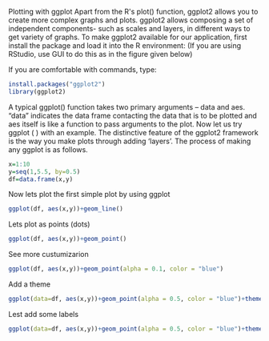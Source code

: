 Plotting with ggplot
Apart from the R's plot() function, ggplot2 allows you to create more complex graphs and plots. ggplot2 allows composing a set of independent components- such as scales and layers, in different ways to get variety of graphs.
To make ggplot2 available for our application, first install the package and load it into the R environment: (If you are using RStudio, use GUI to do this as in the figure given below)

If you are comfortable with commands, type:

```R
install.packages("ggplot2")
library(ggplot2)
```
A typical ggplot() function takes two  primary arguments – data and aes. “data” indicates the data frame contacting the data that is to be plotted and aes itself is like a function to pass arguments to the plot. 
Now let us try ggplot ( ) with an example.
The distinctive feature of the ggplot2 framework is the way you make plots through adding ‘layers’. The process of making any ggplot is as follows.

```R
x=1:10
y=seq(1,5.5, by=0.5)
df=data.frame(x,y)
```
Now lets plot the first simple plot by using ggplot 
```R
ggplot(df, aes(x,y))+geom_line()
```
Lets plot as points (dots)
```R
ggplot(df, aes(x,y))+geom_point()
```
See more custumizarion
```R
ggplot(df, aes(x,y))+geom_point(alpha = 0.1, color = "blue")
```
Add a theme 
```R
ggplot(data=df, aes(x,y))+geom_point(alpha = 0.5, color = "blue")+theme_light()
```
Lest add some labels
```R
ggplot(data=df, aes(x,y))+geom_point(alpha = 0.5, color = "blue")+theme_light()+labs(title="This is a trial", x="somme value", y="y-value")
```
